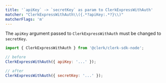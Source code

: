 ```yaml
---
title: '`apiKey` -> `secretKey` as param to ClerkExpressWithAuth'
matcher: "ClerkExpressWithAuth\\({.*?apiKey:.*?}\\)"
matcherFlags: 'm'
---
```


The `apiKey` argument passed to `ClerkExpressWithAuth` must be changed to `secretKey`.

```js
import { ClerkExpressWithAuth } from '@clerk/clerk-sdk-node';

// before
ClerkExpressWithAuth({ apiKey: '...' });

// after
ClerkExpressWithAuth({ secretKey: '...' });
```
